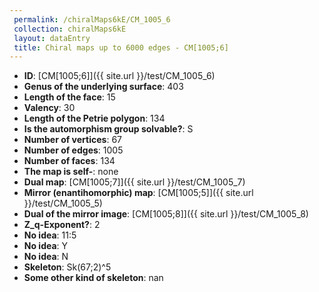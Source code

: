 ```yaml
--- 
 permalink: /chiralMaps6kE/CM_1005_6 
 collection: chiralMaps6kE
 layout: dataEntry
 title: Chiral maps up to 6000 edges - CM[1005;6]
---
```


- **ID**: [CM[1005;6]]({{ site.url }}/test/CM_1005_6)
- **Genus of the underlying surface**: 403
- **Length of the face**: 15
- **Valency**: 30
- **Length of the Petrie polygon**: 134
- **Is the automorphism group solvable?**: S
- **Number of vertices**: 67
- **Number of edges**: 1005
- **Number of faces**: 134
- **The map is self-**: none
- **Dual map**: [CM[1005;7]]({{ site.url }}/test/CM_1005_7)
- **Mirror (enantihomorphic) map**: [CM[1005;5]]({{ site.url }}/test/CM_1005_5)
- **Dual of the mirror image**: [CM[1005;8]]({{ site.url }}/test/CM_1005_8)
- **Z_q-Exponent?**: 2
- **No idea**:  11:5
- **No idea**: Y
- **No idea**: N
- **Skeleton**: Sk(67;2)^5
- **Some other kind of skeleton**: nan
